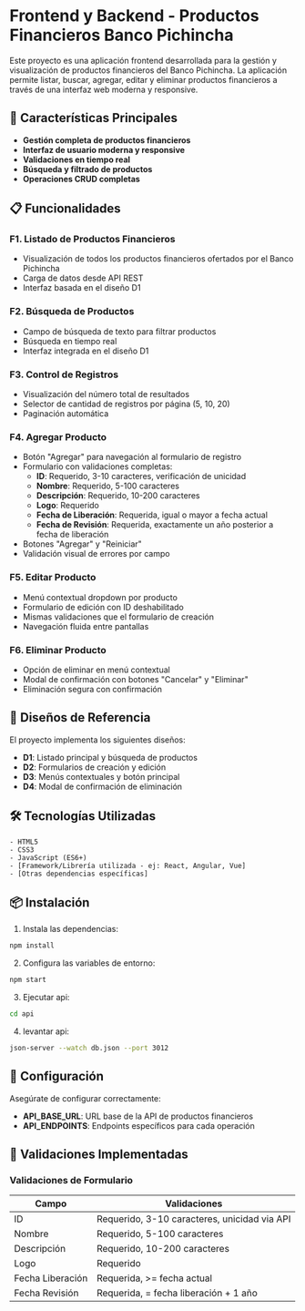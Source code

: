 # Frontend y Backend - Productos Financieros Banco Pichincha

Este proyecto es una aplicación frontend desarrollada para la gestión y visualización de productos financieros del Banco Pichincha. La aplicación permite listar, buscar, agregar, editar y eliminar productos financieros a través de una interfaz web moderna y responsive.

## 🚀 Características Principales

- **Gestión completa de productos financieros**
- **Interfaz de usuario moderna y responsive**
- **Validaciones en tiempo real**
- **Búsqueda y filtrado de productos**
- **Operaciones CRUD completas**

## 📋 Funcionalidades

### F1. Listado de Productos Financieros
- Visualización de todos los productos financieros ofertados por el Banco Pichincha
- Carga de datos desde API REST
- Interfaz basada en el diseño D1

### F2. Búsqueda de Productos
- Campo de búsqueda de texto para filtrar productos
- Búsqueda en tiempo real
- Interfaz integrada en el diseño D1

### F3. Control de Registros
- Visualización del número total de resultados
- Selector de cantidad de registros por página (5, 10, 20)
- Paginación automática

### F4. Agregar Producto
- Botón "Agregar" para navegación al formulario de registro
- Formulario con validaciones completas:
  - **ID**: Requerido, 3-10 caracteres, verificación de unicidad
  - **Nombre**: Requerido, 5-100 caracteres
  - **Descripción**: Requerido, 10-200 caracteres
  - **Logo**: Requerido
  - **Fecha de Liberación**: Requerida, igual o mayor a fecha actual
  - **Fecha de Revisión**: Requerida, exactamente un año posterior a fecha de liberación
- Botones "Agregar" y "Reiniciar"
- Validación visual de errores por campo

### F5. Editar Producto
- Menú contextual dropdown por producto
- Formulario de edición con ID deshabilitado
- Mismas validaciones que el formulario de creación
- Navegación fluida entre pantallas

### F6. Eliminar Producto
- Opción de eliminar en menú contextual
- Modal de confirmación con botones "Cancelar" y "Eliminar"
- Eliminación segura con confirmación

## 🎨 Diseños de Referencia

El proyecto implementa los siguientes diseños:

- **D1**: Listado principal y búsqueda de productos
- **D2**: Formularios de creación y edición
- **D3**: Menús contextuales y botón principal
- **D4**: Modal de confirmación de eliminación

## 🛠️ Tecnologías Utilizadas

```
- HTML5
- CSS3
- JavaScript (ES6+)
- [Framework/Librería utilizada - ej: React, Angular, Vue]
- [Otras dependencias específicas]
```

## 📦 Instalación

1. Instala las dependencias:
```bash
npm install
```

2. Configura las variables de entorno:
```bash
npm start
```

3. Ejecutar api:
```bash
cd api
```

4. levantar api:
```bash
json-server --watch db.json --port 3012
```

## 🔧 Configuración

Asegúrate de configurar correctamente:

- **API_BASE_URL**: URL base de la API de productos financieros
- **API_ENDPOINTS**: Endpoints específicos para cada operación


## 🧪 Validaciones Implementadas

### Validaciones de Formulario

| Campo | Validaciones |
|-------|-------------|
| ID | Requerido, 3-10 caracteres, unicidad via API |
| Nombre | Requerido, 5-100 caracteres |
| Descripción | Requerido, 10-200 caracteres |
| Logo | Requerido |
| Fecha Liberación | Requerida, >= fecha actual |
| Fecha Revisión | Requerida, = fecha liberación + 1 año |


